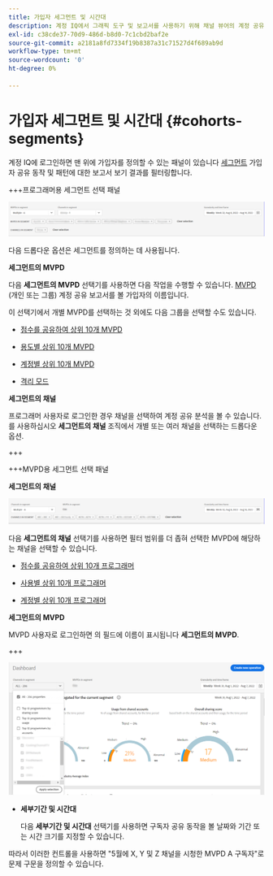 ```yaml
---
title: 가입자 세그먼트 및 시간대
description: 계정 IQ에서 그래픽 도구 및 보고서를 사용하기 위해 채널 뷰어의 계정 공유 가능성 및 패턴을 측정하려면 집단을 정의하거나 가입자 세그먼트를 선택합니다.
exl-id: c38cde37-70d9-486d-b8d0-7c1cbd2baf2e
source-git-commit: a2181a8fd7334f19b8387a31c71527d4f689ab9d
workflow-type: tm+mt
source-wordcount: '0'
ht-degree: 0%

---
```


# 가입자 세그먼트 및 시간대 {#cohorts-segments}

계정 IQ에 로그인하면 맨 위에 가입자를 정의할 수 있는 패널이 있습니다 [세그먼트](/help/AccountIQ/product-concepts.md#segment-segmet-def) 가입자 공유 동작 및 패턴에 대한 보고서 보기 결과를 필터링합니다.



<!--![](assets/segment-timeframe-panel.png)-->

+++프로그래머용 세그먼트 선택 패널

![](assets/segment-panel-programmer.png)

<!--![](assets/filter-panel.png)-->

다음 드롭다운 옵션은 세그먼트를 정의하는 데 사용됩니다.

**세그먼트의 MVPD**

다음 **세그먼트의 MVPD** 선택기를 사용하면 다음 작업을 수행할 수 있습니다. [MVPD](/help/AccountIQ/product-concepts.md#mvpd-def) (개인 또는 그룹) 계정 공유 보고서를 볼 가입자의 이름입니다.

이 선택기에서 개별 MVPD를 선택하는 것 외에도 다음 그룹을 선택할 수도 있습니다.
* [점수를 공유하여 상위 10개 MVPD](/help/AccountIQ/product-concepts.md#top-mvpds-def)

* [용도별 상위 10개 MVPD](/help/AccountIQ/product-concepts.md#top-mvpds-def)

* [계정별 상위 10개 MVPD](/help/AccountIQ/product-concepts.md#top-mvpds-def)

* [격리 모드](/help/AccountIQ/isolation-mode.md)

**세그먼트의 채널**

프로그래머 사용자로 로그인한 경우 채널을 선택하여 계정 공유 분석을 볼 수 있습니다. 를 사용하십시오 **세그먼트의 채널** 조직에서 개별 또는 여러 채널을 선택하는 드롭다운 옵션.

+++

+++MVPD용 세그먼트 선택 패널

**세그먼트의 채널**

![](assets/segment-panel-mvpd.png)

다음 **세그먼트의 채널** 선택기를 사용하면 필터 범위를 더 좁혀 선택한 MVPD에 해당하는 채널을 선택할 수 있습니다.

* [점수를 공유하여 상위 10개 프로그래머](/help/AccountIQ/product-concepts.md#top-mvpds-def)

* [사용별 상위 10개 프로그래머](/help/AccountIQ/product-concepts.md#top-mvpds-def)

* [계정별 상위 10개 프로그래머](/help/AccountIQ/product-concepts.md#top-mvpds-def)

**세그먼트의 MVPD**

MVPD 사용자로 로그인하면 의 필드에 이름이 표시됩니다 **세그먼트의 MVPD**.

+++




<!--For example, you can define your segment as the "subscribers of the MVPD A that watched the channels X, Y, and Z".-->

![](assets/segment-programmer-persona.png)

* **세부기간 및 시간대**

   다음 **세부기간 및 시간대** 선택기를 사용하면 구독자 공유 동작을 볼 날짜와 기간 또는 시간 크기를 지정할 수 있습니다.

따라서 이러한 컨트롤을 사용하면 &quot;5월에 X, Y 및 Z 채널을 시청한 MVPD A 구독자&quot;로 문제 구문을 정의할 수 있습니다.

